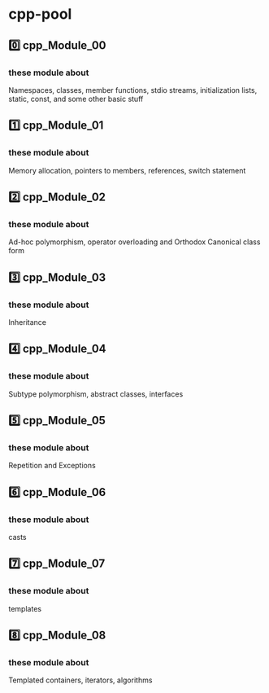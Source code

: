 # cpp-pool

## 0️⃣ cpp_Module_00

### these module about
Namespaces, classes, member functions, stdio streams, initialization lists, static, const, and some other basic
stuff

## 1️⃣ cpp_Module_01

### these module about
Memory allocation, pointers to members, references, switch statement

## 2️⃣ cpp_Module_02

### these module about
Ad-hoc polymorphism, operator overloading and Orthodox Canonical class form

## 3️⃣ cpp_Module_03

### these module about
Inheritance

## 4️⃣ cpp_Module_04

### these module about
Subtype polymorphism, abstract classes, interfaces

## 5️⃣ cpp_Module_05

### these module about
Repetition and Exceptions

## 6️⃣ cpp_Module_06

### these module about
casts

## 7️⃣ cpp_Module_07

### these module about
templates

## 8️⃣ cpp_Module_08

### these module about
Templated containers, iterators, algorithms